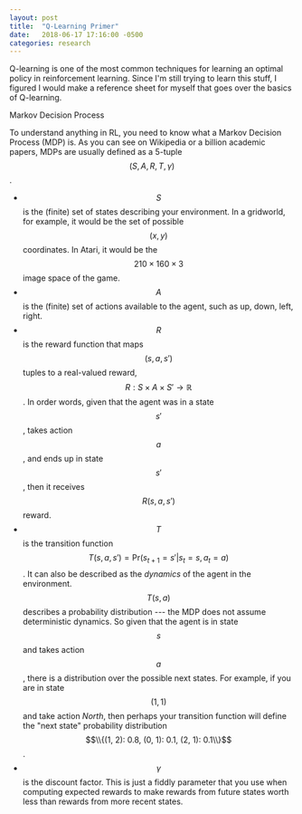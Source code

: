 ```yaml
---
layout: post
title:  "Q-Learning Primer"
date:   2018-06-17 17:16:00 -0500
categories: research
---
```


Q-learning is one of the most common techniques for learning an optimal policy in reinforcement learning. Since I'm still trying to learn this stuff, I figured I would make a reference sheet for myself that goes over the basics of Q-learning.

Markov Decision Process

To understand anything in RL, you need to know what a Markov Decision Process (MDP) is. As you can see on Wikipedia or a billion academic papers, MDPs are usually defined as a 5-tuple $$ (S, A, R, T, \gamma) $$.

- $$S$$ is the (finite) set of states describing your environment. In a gridworld, for example, it would be the set of possible $$(x, y)$$ coordinates. In Atari, it would be the $$210 \times 160 \times 3$$ image space of the game.
- $$A$$ is the (finite) set of actions available to the agent, such as up, down, left, right.
- $$R$$ is the reward function that maps $$(s, a, s')$$ tuples to a real-valued reward, $$R: S \times A \times S' \rightarrow \mathbb{R}$$. In order words, given that the agent was in a state $$s'$$, takes action $$a$$, and ends up in state $$s'$$, then it receives $$R(s, a, s')$$ reward.
- $$T$$ is the transition function $$T(s, a, s') = \textrm{Pr}(s_{t+1} = s' \vert s_t = s, a_t = a)$$. It can also be described as the *dynamics* of the agent in the environment. $$T(s, a)$$ describes a probability distribution --- the MDP does not assume deterministic dynamics. So given that the agent is in state $$s$$ and takes action $$a$$, there is a distribution over the possible next states. For example, if you are in state $$(1, 1)$$ and take action *North*, then perhaps your transition function will define the "next state" probability distribution $$\\{(1, 2): 0.8, (0, 1): 0.1, (2, 1): 0.1\\}$$.
- $$\gamma$$ is the discount factor. This is just a fiddly parameter that you use when computing expected rewards to make rewards from future states worth less than rewards from more recent states.